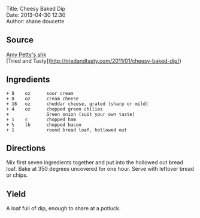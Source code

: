 Title: Cheesy Baked Dip  
Date: 2013-04-30 12:30  
Author: shane doucette  


## Source
[Amy Petty's shk](http://mlkshk.com/p/QKQ2)  
[Tried and Tasty])http://triedandtasty.com/2011/01/cheesy-baked-dip/)


## Ingredients
~~~~
+ 8    oz      sour cream
+ 8    oz      cream cheese
+ 16   oz      cheddar cheese, grated (sharp or mild)
+ 4    oz      chopped green chilies
+              Green onion (suit your own taste)
+ 1    c       chopped ham
+ ½    lb      chopped bacon
+ 1            round bread loaf, hollowed out
~~~~


## Directions
Mix first seven ingredients together and put into the hollowed out bread loaf. Bake at 350 degrees uncovered for one hour. Serve with leftover bread or chips.


## Yield
A loaf full of dip, enough to share at a potluck.
